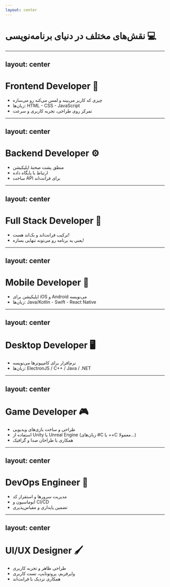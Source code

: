 ```yaml
---
layout: center
---
```


# نقش‌های مختلف در دنیای برنامه‌نویسی 💻

---
layout: center
---

# Frontend Developer 🎨

<v-clicks depth="3">

- چیزی که کاربر می‌بینه و لمس می‌کنه رو می‌سازه  
- زبان‌ها: HTML - CSS - JavaScript  
- تمرکز روی طراحی، تجربه کاربری و سرعت  

</v-clicks>

---
layout: center
---

# Backend Developer ⚙️

<v-clicks depth="3">

- منطق پشت صحنهٔ اپلیکیشن  
- ارتباط با پایگاه داده  
- ساخت API برای فرانت‌اند  

</v-clicks>

---
layout: center
---

# Full Stack Developer 🧰

<v-clicks depth="3">

- ترکیب فرانت‌اند و بک‌اند هست!  
- یعنی یه برنامه رو می‌تونه تنهایی بسازه!  

</v-clicks>

---
layout: center
---

# Mobile Developer 📱

<v-clicks depth="3">

- اپلیکیشن برای iOS و Android می‌نویسه  
- زبان‌ها: Java/Kotlin - Swift - React Native  

</v-clicks>

---
layout: center
---

# Desktop Developer 🖥️

<v-clicks depth="3">

- نرم‌افزار برای کامپیوترها می‌نویسه  
- زبان‌ها: ElectronJS / C++ / Java / .NET  

</v-clicks>

---
layout: center
---

# Game Developer 🎮

<v-clicks depth="3">

- طراحی و ساخت بازی‌های ویدیویی  
- استفاده از Unity یا Unreal Engine (زبان‌های #C یا ++C معمولا...)  
- همکاری با طراحان صدا و گرافیک  

</v-clicks>

---
layout: center
---

# DevOps Engineer 🚀

<v-clicks depth="3">

- مدیریت سرورها و استقرار کد  
- اتوماسیون و CI/CD  
- تضمین پایداری و مقیاس‌پذیری  

</v-clicks>

---
layout: center
---

# UI/UX Designer 🖌️

<v-clicks depth="3">

- طراحی ظاهر و تجربه کاربری  
- وایرفریم، پروتوتایپ، تست کاربری  
- همکاری نزدیک با فرانت‌اند  

</v-clicks>
